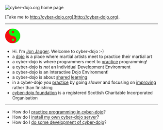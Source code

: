 
![cyber-dojo.org home page](https://github.com/cyber-dojo/cyber-dojo/blob/master/shared/home_page_snaphot.png)

[Take me to http://cyber-dojo.org](http://cyber-dojo.org).

- - - -

<img src="https://raw.githubusercontent.com/cyber-dojo/nginx/master/images/home_page_logo.png" alt="cyber-dojo yin/yang logo" width="50px" height="50px"/>

  * Hi. I'm [Jon Jagger](http://jonjagger.blogspot.co.uk/). Welcome to cyber-dojo :-)
  * a [dojo](http://en.wikipedia.org/wiki/Dojo) is a place where martial artists meet to practice their martial art
  * a cyber-dojo is where programmers meet to [practice](http://jonjagger.blogspot.co.uk/2013/10/practice.html) programming!
  * a cyber-dojo is <em>not</em> an Individual Development Environment
  * a cyber-dojo is an Interactive Dojo Environment!
  * a cyber-dojo is about [shared](http://jonjagger.blogspot.co.uk/2013/10/teams.html) [learning](http://jonjagger.blogspot.co.uk/2013/10/learning.html)
  * in a cyber-dojo you [practice](http://jonjagger.blogspot.co.uk/2013/10/practice.html) by going <em>slower</em> and focusing on [improving](http://jonjagger.blogspot.co.uk/2014/02/improving.html) rather than finishing
  * [cyber-dojo foundation](http://blog.cyber-dojo.org/2015/08/cyber-dojo-foundation.html) is a registered Scottish Charitable Incorporated Organisation

- - - - -

  * How do I [practice programming in cyber-dojo](http://blog.cyber-dojo.org/2014/08/getting-started.html)?
  * How do I [install my own cyber-dojo server](http://blog.cyber-dojo.org/2014/09/setting-up-your-own-cyber-dojo-server.html)?
  * How do I [do some development of cyber-dojo](https://github.com/cyber-dojo/cyber-dojo/tree/master/dev)?